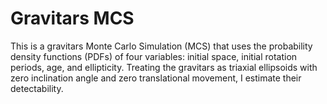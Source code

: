 # Gravitars MCS
This is a gravitars Monte Carlo Simulation (MCS) that uses the probability density functions (PDFs) of four variables: initial space, initial rotation periods, age, and ellipticity. Treating the gravitars as triaxial ellipsoids with zero inclination angle and zero translational movement, I estimate their detectability.
